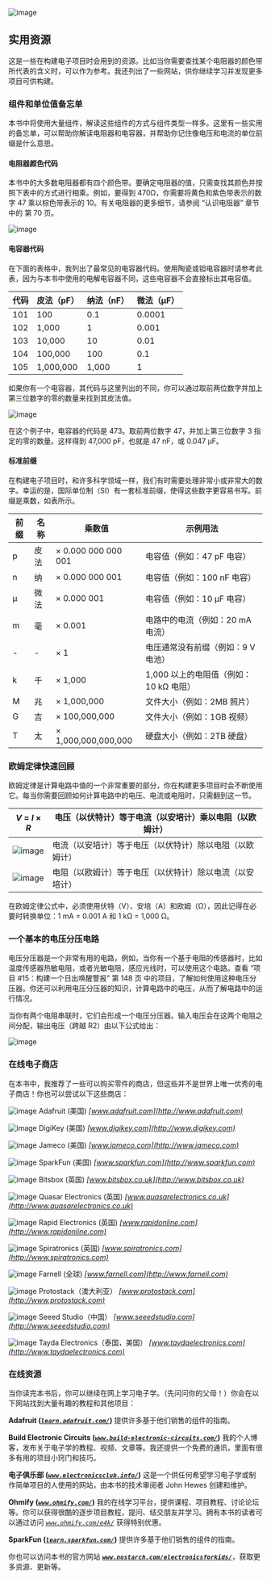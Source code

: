 ![image](img/common01.jpg)

## **实用资源**

这是一些在构建电子项目时会用到的资源。比如当你需要查找某个电阻器的颜色带所代表的含义时，可以作为参考。我还列出了一些网站，供你继续学习并发现更多项目可供构建。

### 组件和单位值备忘单

本书中将使用大量组件，解读这些组件的方式与组件类型一样多。这里有一些实用的备忘单，可以帮助你解读电阻器和电容器，并帮助你记住像电压和电流的单位前缀是什么意思。

#### 电阻器颜色代码

本书中的大多数电阻器都有四个颜色带。要确定电阻器的值，只需查找其颜色并按照下表中的方式进行相乘。例如，要得到 470Ω，你需要将黄色和紫色带表示的数字 47 乘以棕色带表示的 10。有关电阻器的更多细节，请参阅 “认识电阻器” 章节中的 第 70 页。

![image](img/f0282-01.jpg)

#### 电容器代码

在下面的表格中，我列出了最常见的电容器代码。使用陶瓷或钽电容器时请参考此表，因为与本书中使用的电解电容器不同，这些电容器不会直接标出其电容值。

| **代码** | **皮法（pF）** | **纳法（nF）** | **微法（µF）** |
| --- | --- | --- | --- |
| 101 | 100 | 0.1 | 0.0001 |
| 102 | 1,000 | 1 | 0.001 |
| 103 | 10,000 | 10 | 0.01 |
| 104 | 100,000 | 100 | 0.1 |
| 105 | 1,000,000 | 1,000 | 1 |

如果你有一个电容器，其代码与这里列出的不同，你可以通过取前两位数字并加上第三位数字的零的数量来找到其皮法值。

![image](img/f0283-01.jpg)

在这个例子中，电容器的代码是 473。取前两位数字 47，并加上第三位数字 3 指定的零的数量。这样得到 47,000 pF，也就是 47 nF，或 0.047 µF。

#### 标准前缀

在构建电子项目时，和许多科学领域一样，我们有时需要处理非常小或非常大的数字。幸运的是，国际单位制（SI）有一套标准前缀，使得这些数字更容易书写。前缀是乘数，如表所示。

| **前缀** | **名称** | **乘数值** | **示例用法** |
| --- | --- | --- | --- |
| p | 皮法 | × 0.000 000 000 001 | 电容值（例如：47 pF 电容） |
| n | 纳 | × 0.000 000 001 | 电容值（例如：100 nF 电容） |
| µ | 微法 | × 0.000 001 | 电容值（例如：10 µF 电容） |
| m | 毫 | × 0.001 | 电路中的电流（例如：20 mA 电流） |
| - | - | × 1 | 电压通常没有前缀（例如：9 V 电池） |
| k | 千 | × 1,000 | 1,000 以上的电阻值（例如：10 kΩ 电阻） |
| M | 兆 | × 1,000,000 | 文件大小（例如：2MB 照片） |
| G | 吉 | × 100,000,000 | 文件大小（例如：1GB 视频） |
| T | 太 | × 1,000,000,000,000 | 硬盘大小（例如：2TB 硬盘） |

### 欧姆定律快速回顾

欧姆定律是计算电路中值的一个非常重要的部分，你在构建更多项目时会不断使用它。每当你需要回顾如何计算电路中的电压、电流或电阻时，只需翻到这一节。

| *V* = *I* × *R* | 电压（以伏特计）等于电流（以安培计）乘以电阻（以欧姆计） |
| --- | --- |
| ![image](img/f0285-01.jpg) | 电流（以安培计）等于电压（以伏特计）除以电阻（以欧姆计） |
| ![image](img/f0285-02.jpg) | 电阻（以欧姆计）等于电压（以伏特计）除以电流（以安培计） |

在欧姆定律公式中，必须使用伏特（V）、安培（A）和欧姆（Ω），因此记得在必要时转换单位：1 mA = 0.001 A 和 1 kΩ = 1,000 Ω。

### 一个基本的电压分压电路

电压分压器是一个非常有用的电路，例如，当你有一个基于电阻的传感器时，比如温度传感器热敏电阻，或者光敏电阻，感应光线时，可以使用这个电路。查看 “项目 #15：构建一个日出唤醒警报” 第 148 页 中的项目，了解如何使用这种电压分压器。你还可以利用电压分压器的知识，计算电路中的电压，从而了解电路中的运行情况。

当你有两个电阻串联时，它们会形成一个电压分压器。输入电压会在这两个电阻之间分配，输出电压（跨越 R2）由以下公式给出：

![image](img/f0285-03.jpg)

### 在线电子商店

在本书中，我推荐了一些可以购买零件的商店，但这些并不是世界上唯一优秀的电子商店！你也可以尝试以下这些商店：

![image](img/common-01.jpg) Adafruit (美国) *[www.adafruit.com](http://www.adafruit.com)*

![image](img/common-01.jpg) DigiKey (美国) *[www.digikey.com](http://www.digikey.com)*

![image](img/common-01.jpg) Jameco (美国) *[www.jameco.com](http://www.jameco.com)*

![image](img/common-01.jpg) SparkFun (美国) *[www.sparkfun.com](http://www.sparkfun.com)*

![image](img/common-01.jpg) Bitsbox (英国) *[www.bitsbox.co.uk](http://www.bitsbox.co.uk)*

![image](img/common-01.jpg) Quasar Electronics (英国) *[www.quasarelectronics.co.uk](http://www.quasarelectronics.co.uk)*

![image](img/common-01.jpg) Rapid Electronics (英国) *[www.rapidonline.com](http://www.rapidonline.com)*

![image](img/common-01.jpg) Spiratronics (英国) *[www.spiratronics.com](http://www.spiratronics.com)*

![image](img/common-01.jpg) Farnell (全球) *[www.farnell.com](http://www.farnell.com)*

![image](img/common-01.jpg) Protostack（澳大利亚） *[www.protostack.com](http://www.protostack.com)*

![image](img/common-01.jpg) Seeed Studio（中国） *[www.seeedstudio.com](http://www.seeedstudio.com)*

![image](img/common-01.jpg) Tayda Electronics（泰国，美国） *[www.taydaelectronics.com](http://www.taydaelectronics.com)*

### 在线资源

当你读完本书后，你可以继续在网上学习电子学。（先问问你的父母！）你会在以下网站找到大量有趣的教程和其他项目：

**Adafruit (*****[`learn.adafruit.com/`](https://learn.adafruit.com/)*****)**   提供许多基于他们销售的组件的指南。

**Build Electronic Circuits (*****[`www.build-electronic-circuits.com/`](http://www.build-electronic-circuits.com/)*****)**   我的个人博客，发布关于电子学的教程、视频、文章等。我还提供一个免费的通讯，里面有很多有用的项目小窍门和技巧。

**电子俱乐部 (*****[`www.electronicsclub.info/`](http://www.electronicsclub.info/)*****)**   这是一个供任何希望学习电子学或制作简单项目的人使用的网站，由本书的技术审阅者 John Hewes 创建和维护。

**Ohmify (*****[`www.ohmify.com/`](http://www.ohmify.com/)*****)**   我的在线学习平台，提供课程、项目教程、讨论论坛等。你可以获得很酷的逐步项目教程，提问、结交朋友并学习。拥有本书的读者可以通过访问 *[`www.ohmify.com/e4k/`](http://www.ohmify.com/e4k/)* 获得特别优惠。

**SparkFun (*****[`learn.sparkfun.com/`](https://learn.sparkfun.com/)*****)**   提供许多基于他们销售的组件的指南。

你也可以访问本书的官方网站 ***[`www.nostarch.com/electronicsforkids/`](https://www.nostarch.com/electronicsforkids/)***，获取更多资源、更新等。
